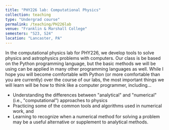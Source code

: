 ```yaml
---
title: "PHY226 lab: Computational Physics"
collection: teaching
type: "Undergrad course"
permalink: /teaching/PH226lab
venue: "Franklin & Marshall College"
semesters: "S23, S24"
location: "Lancaster, PA"
---
```


<!--<div style="line-height: 1.5em; font-size: 0.8em; font-style: italic;">
[<img src="../images/PHY226_ENIAC_Wescoff_Jennings.jpg" alt='Wescoff and Jennings with the ENIAC computer.'>](https://xkcd.com/2240/) 
<br>Marlyn Wescoff and Jean Jennings Wescoff programming the ENIAC computer. Image copyright Corbis / Getty Images.</div> -->


In the computational physics lab for PHY226, we develop tools to solve
physics and astrophysics problems with computers. Our class is be based on the Python programming language, but
the basic methods we will be using can be applied in many other programming languages as well.
While I hope you will become comfortable with Python (or more comfortable than you are currently)
over the course of our labs, the most important things we will learn will be how to think like a
computer programmer, including...
- Understanding the differences between "analytical" and "numerical" (i.e., "computational")
approaches to physics
- Practicing some of the common tools and algorithms used in numerical work, and
- Learning to recognize when a numerical method for solving a problem may be a useful alternative
or supplement to analytical methods.
